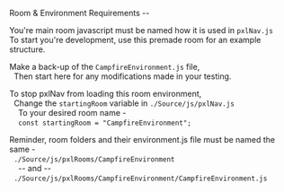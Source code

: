 Room & Environment Requirements --

You're main room javascript must be named how it is used in `pxlNav.js`
<br/>To start you're development, use this premade room for an example structure.


Make a back-up of the `CampfireEnvironment.js` file,
<br/>&nbsp;&nbsp;Then start here for any modifications made in your testing.

To stop pxlNav from loading this room environment,
<br/>&nbsp;&nbsp;Change the `startingRoom` variable in `./Source/js/pxlNav.js`
<br/>&nbsp;&nbsp;&nbsp;&nbsp;To your desired room name -
<br/>&nbsp;&nbsp;&nbsp;&nbsp;`const startingRoom = "CampfireEnvironment";`

Reminder, room folders and their environment.js file must be named the same -
<br/>&nbsp;&nbsp;`./Source/js/pxlRooms/CampfireEnvironment`
<br/>&nbsp;&nbsp;&nbsp;&nbsp;-- and --
<br/>&nbsp;&nbsp;`./Source/js/pxlRooms/CampfireEnvironment/CampfireEnvironment.js`